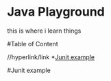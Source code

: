 # Java Playground

this is where i learn things

#Table of Content

//hyperlink/link
*[Junit example](#junit-example)

#Junit example